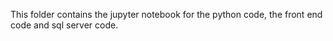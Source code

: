 This folder contains the jupyter notebook for the python code, the front end code and sql server code.  
